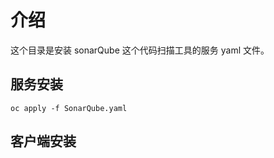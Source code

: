 # 介绍

这个目录是安装 sonarQube 这个代码扫描工具的服务 yaml 文件。

## 服务安装

```shell
oc apply -f SonarQube.yaml
```
## 客户端安装


